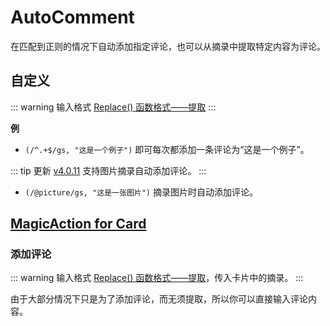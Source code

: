 # AutoComment

在匹配到正则的情况下自动添加指定评论，也可以从摘录中提取特定内容为评论。

## 自定义

::: warning 输入格式
[Replace() 函数格式——提取](../custom.md#replace-函数)
:::

**例**

- `(/^.+$/gs, "这是一个例子")` 即可每次都添加一条评论为“这是一个例子”。

::: tip 更新
[v4.0.11](/update) 支持图片摘录自动添加评论。
:::

- `(/@picture/gs, "这是一张图片")` 摘录图片时自动添加评论。

## [MagicAction for Card](magicaction4card.md#添加评论)

### 添加评论

::: warning 输入格式
[Replace() 函数格式——提取](../custom.md#replace-函数)，传入卡片中的摘录。
:::

由于大部分情况下只是为了添加评论，而无须提取，所以你可以直接输入评论内容。
